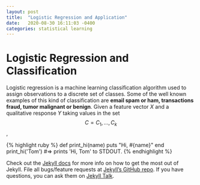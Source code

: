 ```yaml
---
layout: post
title:  "Logistic Regression and Application"
date:   2020-08-30 16:11:03 -0400
categories: statistical learning
---
```

# Logistic Regression and Classification
Logistic regression is a machine learning classification algorithm used to assign observations to a discrete set of classes. Some of the well known examples of this kind of classification are **email spam or ham, transactions fraud, tumor malignant or benign**. Given a feature vector *X* and a qualitative response *Y* taking values in the set $$ C={C_1, ..., C_k} $$,

{% highlight ruby %}
def print_hi(name)
  puts "Hi, #{name}"
end
print_hi('Tom')
#=> prints 'Hi, Tom' to STDOUT.
{% endhighlight %}

Check out the [Jekyll docs][jekyll-docs] for more info on how to get the most out of Jekyll. File all bugs/feature requests at [Jekyll’s GitHub repo][jekyll-gh]. If you have questions, you can ask them on [Jekyll Talk][jekyll-talk].

[jekyll-docs]: https://jekyllrb.com/docs/home
[jekyll-gh]:   https://github.com/jekyll/jekyll
[jekyll-talk]: https://talk.jekyllrb.com/
